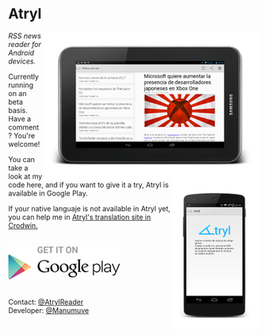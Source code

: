 Atryl
=====

<img alt="Download from Google Play" align="right" height="300"
   src="https://github.com/manumuve/Atryl/raw/master/screenshots/screenshot02.png" />
<img alt="Download from Google Play" align="right" height="300"
   src="https://github.com/manumuve/Atryl/raw/master/screenshots/screenshot01.png" />
   
*RSS news reader for Android devices.*

<div>
<p>
Currently running on an beta basis. Have a comment? You're welcome!
</p>

<p>
You can take a look at my code here, and if you want to give it a try,
Atryl is available in Google Play.
</p>
</div>

<div>
<p>
If your native languaje is not available in Atryl yet, you can help me in <a href="https://crowdin.net/project/Atryl/invite">Atryl's translation site in Crodwin.</a>
</p>
</div>

<div>
<a href="https://play.google.com/store/apps/details?id=com.manumuve.atryl">
  <img alt="Get Atryl on Google Play" vspace="20"
       src="https://github.com/manumuve/Atryl/raw/master/screenshots/google_play.png" />
</a>
</div>

<div>
<p>
Contact: <a href="https://twitter.com/AtrylReader">@AtrylReader</a>
<br>
Developer: <a href="https://twitter.com/ManuMuVe">@Manumuve</a>
</p>
</div>
